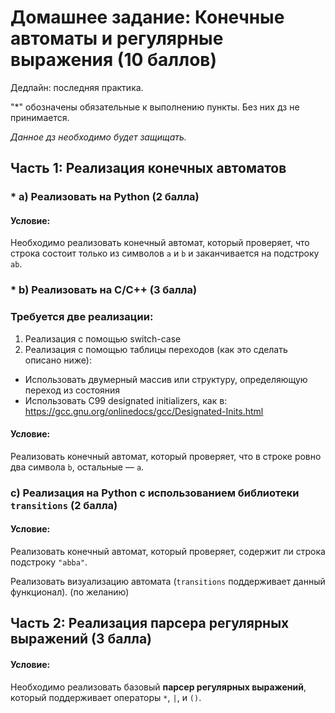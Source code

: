 # Домашнее задание: Конечные автоматы и регулярные выражения (10 баллов)

Дедлайн: последняя практика.

"*" обозначены обязательные к выполнению пункты. Без них дз не принимается.

*Данное дз необходимо будет защищать.*

## Часть 1: Реализация конечных автоматов


### * a) Реализовать на Python (2 балла)
#### Условие:
Необходимо реализовать конечный автомат, который проверяет, что строка состоит только из символов `a` и `b` и заканчивается на подстроку `ab`.


### * b) Реализовать на C/C++ (3 балла)
### Требуется две реализации:
1. Реализация с помощью switch-case
2. Реализация с помощью таблицы переходов (как это сделать описано ниже):
- Использовать двумерный массив или структуру, определяющую переход из состояния
- Использовать C99 designated initializers, как в: https://gcc.gnu.org/onlinedocs/gcc/Designated-Inits.html

#### Условие:
Реализовать конечный автомат, который проверяет, что в строке ровно два символа `b`, остальные — `a`.


### c) Реализация на Python с использованием библиотеки `transitions` (2 балла)
#### Условие:
Реализовать конечный автомат, который проверяет, содержит ли строка подстроку `"abba"`.

Реализовать визуализацию автомата (`transitions` поддерживает данный функционал). (по желанию)


## Часть 2: Реализация парсера регулярных выражений (3 балла)



#### Условие:
Необходимо реализовать базовый **парсер регулярных выражений**, который поддерживает операторы `*`, `|`, и `()`.

